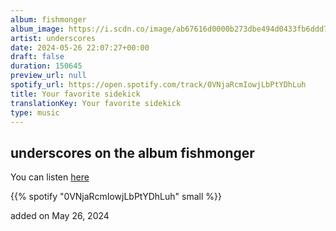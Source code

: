 ```yaml
---
album: fishmonger
album_image: https://i.scdn.co/image/ab67616d0000b273dbe494d0433fb6ddd7387b81
artist: underscores
date: 2024-05-26 22:07:27+00:00
draft: false
duration: 150645
preview_url: null
spotify_url: https://open.spotify.com/track/0VNjaRcmIowjLbPtYDhLuh
title: Your favorite sidekick
translationKey: Your favorite sidekick
type: music
---
```


## underscores on the album fishmonger

You can listen [here](https://open.spotify.com/track/0VNjaRcmIowjLbPtYDhLuh)

{{% spotify "0VNjaRcmIowjLbPtYDhLuh" small %}}

added on May 26, 2024